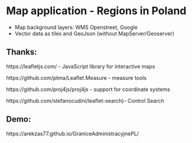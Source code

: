 <h1>Map application - Regions in Poland</h1>
<ul>
  <li>Map background layers: WMS Openstreet, Google
  <li>Vector data as tiles and GeoJson (without MapServer/Geoserver)</li>
</ul>
<h2>Thanks:</h2>
<p>https://leafletjs.com/ - JavaScript library for interactive maps</p>
<p>https://github.com/ptma/Leaflet.Measure - measure tools</p>
<p>https://github.com/proj4js/proj4js - support for coordinate systems</p>
<p>https://github.com/stefanocudini/leaflet-search)- Control Search</p>
<h2>Demo:</h2>
https://arekzas77.github.io/GraniceAdministracyjnePL/
